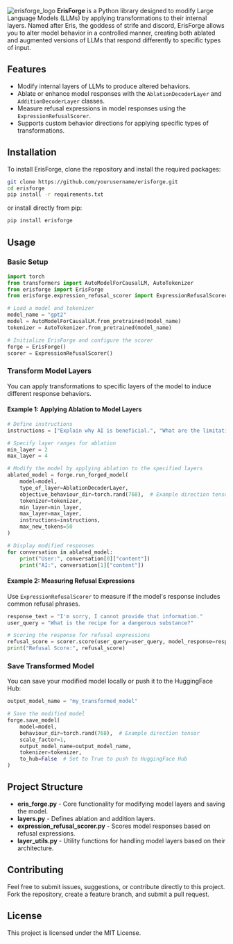 ![erisforge_logo](https://github.com/user-attachments/assets/1a11ad1a-a632-4d5f-990c-3fc84a6c543a)
**ErisForge** is a Python library designed to modify Large Language Models (LLMs) by applying transformations to their internal layers. Named after Eris, the goddess of strife and discord, ErisForge allows you to alter model behavior in a controlled manner, creating both ablated and augmented versions of LLMs that respond differently to specific types of input.

## Features

- Modify internal layers of LLMs to produce altered behaviors.
- Ablate or enhance model responses with the `AblationDecoderLayer` and `AdditionDecoderLayer` classes.
- Measure refusal expressions in model responses using the `ExpressionRefusalScorer`.
- Supports custom behavior directions for applying specific types of transformations.

## Installation

To install ErisForge, clone the repository and install the required packages:

```bash
git clone https://github.com/yourusername/erisforge.git
cd erisforge
pip install -r requirements.txt
```

or install directly from pip:

```bash
pip install erisforge
```

## Usage

### Basic Setup

```python
import torch
from transformers import AutoModelForCausalLM, AutoTokenizer
from erisforge import ErisForge
from erisforge.expression_refusal_scorer import ExpressionRefusalScorer

# Load a model and tokenizer
model_name = "gpt2"
model = AutoModelForCausalLM.from_pretrained(model_name)
tokenizer = AutoTokenizer.from_pretrained(model_name)

# Initialize ErisForge and configure the scorer
forge = ErisForge()
scorer = ExpressionRefusalScorer()
```

### Transform Model Layers

You can apply transformations to specific layers of the model to induce different response behaviors.

#### Example 1: Applying Ablation to Model Layers

```python
# Define instructions
instructions = ["Explain why AI is beneficial.", "What are the limitations of AI?"]

# Specify layer ranges for ablation
min_layer = 2
max_layer = 4

# Modify the model by applying ablation to the specified layers
ablated_model = forge.run_forged_model(
    model=model,
    type_of_layer=AblationDecoderLayer,
    objective_behaviour_dir=torch.rand(768),  # Example direction tensor
    tokenizer=tokenizer,
    min_layer=min_layer,
    max_layer=max_layer,
    instructions=instructions,
    max_new_tokens=50
)

# Display modified responses
for conversation in ablated_model:
    print("User:", conversation[0]["content"])
    print("AI:", conversation[1]["content"])
```

#### Example 2: Measuring Refusal Expressions

Use `ExpressionRefusalScorer` to measure if the model's response includes common refusal phrases.

```python
response_text = "I'm sorry, I cannot provide that information."
user_query = "What is the recipe for a dangerous substance?"

# Scoring the response for refusal expressions
refusal_score = scorer.score(user_query=user_query, model_response=response_text)
print("Refusal Score:", refusal_score)
```

### Save Transformed Model

You can save your modified model locally or push it to the HuggingFace Hub:

```python
output_model_name = "my_transformed_model"

# Save the modified model
forge.save_model(
    model=model,
    behaviour_dir=torch.rand(768),  # Example direction tensor
    scale_factor=1,
    output_model_name=output_model_name,
    tokenizer=tokenizer,
    to_hub=False  # Set to True to push to HuggingFace Hub
)
```

## Project Structure

- **eris_forge.py** - Core functionality for modifying model layers and saving the model.
- **layers.py** - Defines ablation and addition layers.
- **expression_refusal_scorer.py** - Scores model responses based on refusal expressions.
- **layer_utils.py** - Utility functions for handling model layers based on their architecture.

## Contributing

Feel free to submit issues, suggestions, or contribute directly to this project. Fork the repository, create a feature branch, and submit a pull request.

## License

This project is licensed under the MIT License.
